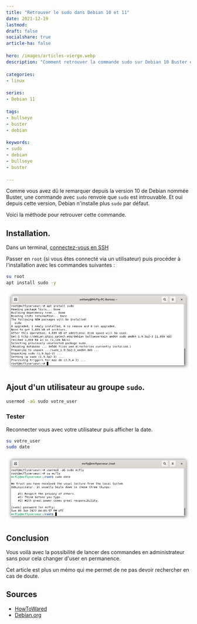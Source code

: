 ```yaml
---
title: "Retrouver le sudo dans Debian 10 et 11"
date: 2021-12-19
lastmod:
draft: false
socialshare: true
article-ha: false

hero: /images/articles-vierge.webp
description: "Comment retrouver la commande sudo sur Debian 10 Buster et 11 Bullseye."

categories:
- linux

series:
- Debian 11
  
tags:
- bullseye
- buster
- debian

keywords:
- sudo
- debian
- bullseye
- buster

---
```

Comme vous avez dû le remarquer depuis la version 10 de Debian nommée Buster, une commande avec `sudo` renvoie que `sudo` est introuvable. Et oui depuis cette version, Debian n'installe plus `sudo` par défaut. 

Voici la méthode pour retrouver cette commande.

## Installation.
Dans un terminal, [connectez-vous en SSH](./../connexion_ssh/)

Passer en `root` (si vous êtes connecté via un utilisateur) puis procéder à l'installation avec les commandes suivantes :

```bash
su root
apt install sudo -y
```
![Installation de sudo](img/install_sudo.png)

## Ajout d'un utilisateur au groupe `sudo`.
```bash
usermod -aG sudo votre_user
```

### Tester
Reconnecter vous avec votre utilisateur puis afficher la date.
```bash
su votre_user
sudo date
```

![Ajout et test de la commande sudo avec l'utilisateur](img/ajout_test_utilisateur_sudo.png)

## Conclusion

Vous voilà avec la possibilité de lancer des commandes en administrateur sans pour cela changer d'user en permanence.

Cet article est plus un mémo qui me permet de ne pas devoir rechercher en cas de doute.

## Sources
* [HowToWared](https://howto.wared.fr/debian-sudo/)
* [Debian.org](https://wiki.debian.org/fr/sudo)